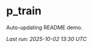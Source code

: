 # p_train

Auto-updating README demo.

<!--START_SECTION:status-->
_Last run: 2025-10-02 13:30 UTC_
<!--END_SECTION:status-->







































































































































































































































































































































































































































































































































































































































































































































































































































































































































